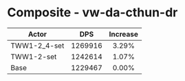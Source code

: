 # Composite - vw-da-cthun-dr
| Actor | DPS | Increase |
|---|:---:|:---:|
|TWW1-2_4-set|1269916|3.29%|
|TWW1-2-set|1242614|1.07%|
|Base|1229467|0.00%|
